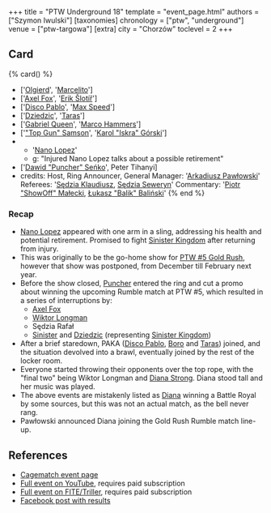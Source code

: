 +++
title = "PTW Underground 18"
template = "event_page.html"
authors = ["Szymon Iwulski"]
[taxonomies]
chronology = ["ptw", "underground"]
venue = ["ptw-targowa"]
[extra]
city = "Chorzów"
toclevel = 2
+++

## Card

{% card() %}
- ['[Olgierd](@/w/olgierd.md)', '[Marcelito](@/w/marcelito.md)']
- ['[Axel Fox](@/w/axel-fox.md)', '[Erik Šlotíř](@/w/erik-slotir.md)']
- ['[Disco Pablo](@/w/disco-pablo.md)', '[Max Speed](@/w/max-speed.md)']
- ['[Dziedzic](@/w/dziedzic.md)', '[Taras](@/w/taras.md)']
- ['[Gabriel Queen](@/w/gabriel-queen.md)', '[Marco Hammers](@/w/marco-hammers.md)']
- ['["Top Gun" Samson](@/w/samson.md)', '[Karol "Iskra" Górski](@/w/iskra.md)']
- - '[Nano Lopez](@/w/nano-lopez.md)'
  - g: "Injured Nano Lopez talks about a possible retirement"
- ['[Dawid "Puncher" Seńko](@/w/puncher.md)', Peter Tihanyi]
- credits:
    Host, Ring Announcer, General Manager: '[Arkadiusz Pawłowski](@/w/pan-pawlowski.md)'
    Referees: '[Sędzia Klaudiusz](@/w/sedzia-klaudiusz.md), [Sędzia Seweryn](@/w/sedzia-seweryn.md)'
    Commentary: '[Piotr "ShowOff" Małecki](@/w/piotr-malecki.md), [Łukasz "Balik" Baliński](@/w/lukasz-balinski.md)'
{% end %}

### Recap

* [Nano Lopez](@/w/nano-lopez.md) appeared with one arm in a sling, addressing his health and potential retirement. Promised to fight [Sinister Kingdom](@/tt/sinister-kingdom.md) after returning from injury.
* This was originally to be the go-home show for [PTW #5 Gold Rush](@/e/ptw/2024-02-03-ptw-5-gold-rush.md), however that show was postponed, from December till February next year.
* Before the show closed, [Puncher](@/w/puncher.md) entered the ring and cut a promo about winning the upcoming Rumble match at PTW #5, which resulted in a series of interruptions by:
  * [Axel Fox](@/w/axel-fox.md)
  * [Wiktor Longman](@/w/wiktor-longman.md)
  * Sędzia Rafał
  * [Sinister](@/w/sinister.md) and [Dziedzic](@/w/dziedzic.md) (representing [Sinister Kingdom](@/tt/sinister-kingdom.md))
* After a brief staredown, PAKA ([Disco Pablo](@/w/disco-pablo.md), [Boro](@/w/boro.md) and [Taras](@/w/taras.md)) joined, and the situation devolved into a brawl, eventually joined by the rest of the locker room.
* Everyone started throwing their opponents over the top rope, with the "final two" being Wiktor Longman and [Diana Strong](@/w/diana-strong.md). Diana stood tall and her music was played.
* The above events are mistakenly listed as [Diana](@/w/diana-strong.md) winning a Battle Royal by some sources, but this was not an actual match, as the bell never rang.
* Pawłowski announced Diana joining the Gold Rush Rumble match line-up.

## References

* [Cagematch event page](https://www.cagematch.net/?id=1&nr=365972)
* [Full event on YouTube](https://www.youtube.com/watch?v=7DCe7kcCKJQ), requires paid subscription
* [Full event on FITE/Triller](https://www.trillertv.com/watch/ptw-underground-18/2pdq4//), requires paid subscription
* [Facebook post with results](https://www.facebook.com/PrimeTimeWrestlingPL/posts/pfbid0EVFXQZGnWGxD3T8mMSzGaqaXFneVnpWuTC1JkeDY7Hk7nSGcg3ohVGR2A1csDPHfl)
